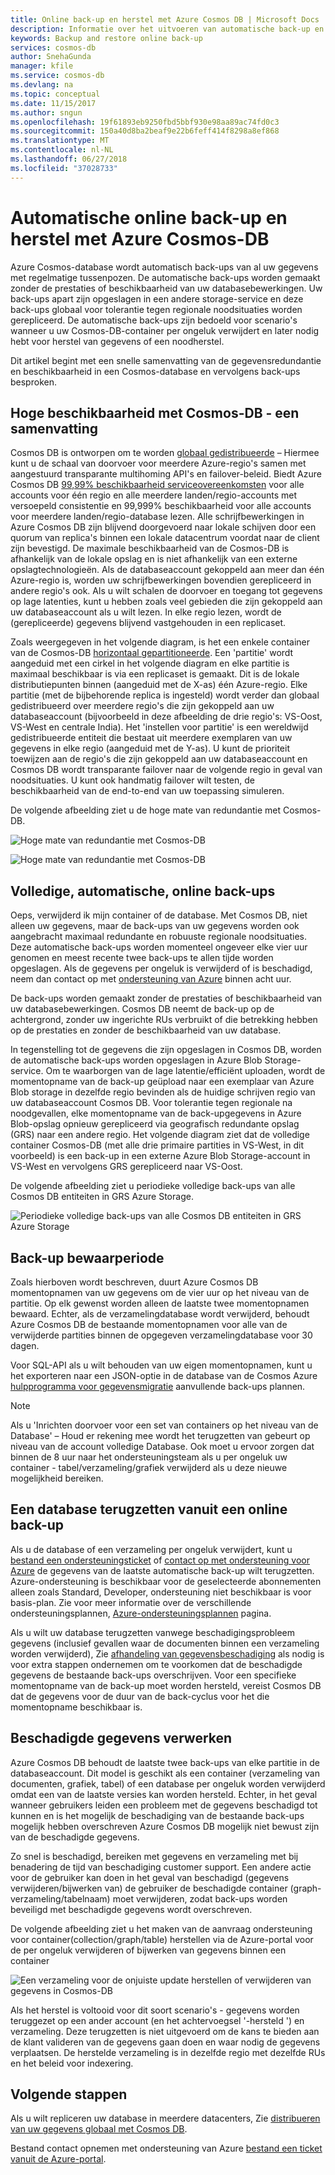 ```yaml
---
title: Online back-up en herstel met Azure Cosmos DB | Microsoft Docs
description: Informatie over het uitvoeren van automatische back-up en herstellen op een Azure DB die Cosmos-database.
keywords: Backup and restore online back-up
services: cosmos-db
author: SnehaGunda
manager: kfile
ms.service: cosmos-db
ms.devlang: na
ms.topic: conceptual
ms.date: 11/15/2017
ms.author: sngun
ms.openlocfilehash: 19f61893eb9250fbd5bbf930e98aa89ac74fd0c3
ms.sourcegitcommit: 150a40d8ba2beaf9e22b6feff414f8298a8ef868
ms.translationtype: MT
ms.contentlocale: nl-NL
ms.lasthandoff: 06/27/2018
ms.locfileid: "37028733"
---
```

# <a name="automatic-online-backup-and-restore-with-azure-cosmos-db"></a>Automatische online back-up en herstel met Azure Cosmos-DB
Azure Cosmos-database wordt automatisch back-ups van al uw gegevens met regelmatige tussenpozen. De automatische back-ups worden gemaakt zonder de prestaties of beschikbaarheid van uw databasebewerkingen. Uw back-ups apart zijn opgeslagen in een andere storage-service en deze back-ups globaal voor tolerantie tegen regionale noodsituaties worden gerepliceerd. De automatische back-ups zijn bedoeld voor scenario's wanneer u uw Cosmos-DB-container per ongeluk verwijdert en later nodig hebt voor herstel van gegevens of een noodherstel.  

Dit artikel begint met een snelle samenvatting van de gegevensredundantie en beschikbaarheid in een Cosmos-database en vervolgens back-ups besproken. 

## <a name="high-availability-with-cosmos-db---a-recap"></a>Hoge beschikbaarheid met Cosmos-DB - een samenvatting
Cosmos DB is ontworpen om te worden [globaal gedistribueerde](distribute-data-globally.md) – Hiermee kunt u de schaal van doorvoer voor meerdere Azure-regio's samen met aangestuurd transparante multihoming API's en failover-beleid. Biedt Azure Cosmos DB [99,99% beschikbaarheid serviceovereenkomsten](https://azure.microsoft.com/support/legal/sla/cosmos-db) voor alle accounts voor één regio en alle meerdere landen/regio-accounts met versoepeld consistentie en 99,999% beschikbaarheid voor alle accounts voor meerdere landen/regio-database lezen. Alle schrijfbewerkingen in Azure Cosmos DB zijn blijvend doorgevoerd naar lokale schijven door een quorum van replica's binnen een lokale datacentrum voordat naar de client zijn bevestigd. De maximale beschikbaarheid van de Cosmos-DB is afhankelijk van de lokale opslag en is niet afhankelijk van een externe opslagtechnologieën. Als de databaseaccount gekoppeld aan meer dan één Azure-regio is, worden uw schrijfbewerkingen bovendien gerepliceerd in andere regio's ook. Als u wilt schalen de doorvoer en toegang tot gegevens op lage latenties, kunt u hebben zoals veel gebieden die zijn gekoppeld aan uw databaseaccount als u wilt lezen. In elke regio lezen, wordt de (gerepliceerde) gegevens blijvend vastgehouden in een replicaset.  

Zoals weergegeven in het volgende diagram, is het een enkele container van de Cosmos-DB [horizontaal gepartitioneerde](partition-data.md). Een 'partitie' wordt aangeduid met een cirkel in het volgende diagram en elke partitie is maximaal beschikbaar is via een replicaset is gemaakt. Dit is de lokale distributiepunten binnen (aangeduid met de X-as) één Azure-regio. Elke partitie (met de bijbehorende replica is ingesteld) wordt verder dan globaal gedistribueerd over meerdere regio's die zijn gekoppeld aan uw databaseaccount (bijvoorbeeld in deze afbeelding de drie regio's: VS-Oost, VS-West en centrale India). Het 'instellen voor partitie' is een wereldwijd gedistribueerde entiteit die bestaat uit meerdere exemplaren van uw gegevens in elke regio (aangeduid met de Y-as). U kunt de prioriteit toewijzen aan de regio's die zijn gekoppeld aan uw databaseaccount en Cosmos DB wordt transparante failover naar de volgende regio in geval van noodsituaties. U kunt ook handmatig failover wilt testen, de beschikbaarheid van de end-to-end van uw toepassing simuleren.  

De volgende afbeelding ziet u de hoge mate van redundantie met Cosmos-DB.

![Hoge mate van redundantie met Cosmos-DB](./media/online-backup-and-restore/redundancy.png)

![Hoge mate van redundantie met Cosmos-DB](./media/online-backup-and-restore/global-distribution.png)

## <a name="full-automatic-online-backups"></a>Volledige, automatische, online back-ups
Oeps, verwijderd ik mijn container of de database. Met Cosmos DB, niet alleen uw gegevens, maar de back-ups van uw gegevens worden ook aangebracht maximaal redundante en robuuste regionale noodsituaties. Deze automatische back-ups worden momenteel ongeveer elke vier uur genomen en meest recente twee back-ups te allen tijde worden opgeslagen. Als de gegevens per ongeluk is verwijderd of is beschadigd, neem dan contact op met [ondersteuning van Azure](https://azure.microsoft.com/support/options/) binnen acht uur. 

De back-ups worden gemaakt zonder de prestaties of beschikbaarheid van uw databasebewerkingen. Cosmos DB neemt de back-up op de achtergrond, zonder uw ingerichte RUs verbruikt of die betrekking hebben op de prestaties en zonder de beschikbaarheid van uw database. 

In tegenstelling tot de gegevens die zijn opgeslagen in Cosmos DB, worden de automatische back-ups worden opgeslagen in Azure Blob Storage-service. Om te waarborgen van de lage latentie/efficiënt uploaden, wordt de momentopname van de back-up geüpload naar een exemplaar van Azure Blob storage in dezelfde regio bevinden als de huidige schrijven regio van uw databaseaccount Cosmos DB. Voor tolerantie tegen regionale na noodgevallen, elke momentopname van de back-upgegevens in Azure Blob-opslag opnieuw gerepliceerd via geografisch redundante opslag (GRS) naar een andere regio. Het volgende diagram ziet dat de volledige container Cosmos-DB (met alle drie primaire partities in VS-West, in dit voorbeeld) is een back-up in een externe Azure Blob Storage-account in VS-West en vervolgens GRS gerepliceerd naar VS-Oost. 

De volgende afbeelding ziet u periodieke volledige back-ups van alle Cosmos DB entiteiten in GRS Azure Storage.

![Periodieke volledige back-ups van alle Cosmos DB entiteiten in GRS Azure Storage](./media/online-backup-and-restore/automatic-backup.png)

## <a name="backup-retention-period"></a>Back-up bewaarperiode
Zoals hierboven wordt beschreven, duurt Azure Cosmos DB momentopnamen van uw gegevens om de vier uur op het niveau van de partitie. Op elk gewenst worden alleen de laatste twee momentopnamen bewaard. Echter, als de verzamelingdatabase wordt verwijderd, behoudt Azure Cosmos DB de bestaande momentopnamen voor alle van de verwijderde partities binnen de opgegeven verzamelingdatabase voor 30 dagen.

Voor SQL-API als u wilt behouden van uw eigen momentopnamen, kunt u het exporteren naar een JSON-optie in de database van de Cosmos Azure [hulpprogramma voor gegevensmigratie](import-data.md#export-to-json-file) aanvullende back-ups plannen.

> [!NOTE]
> Als u 'Inrichten doorvoer voor een set van containers op het niveau van de Database' – Houd er rekening mee wordt het terugzetten van gebeurt op niveau van de account volledige Database. Ook moet u ervoor zorgen dat binnen de 8 uur naar het ondersteuningsteam als u per ongeluk uw container - tabel/verzameling/grafiek verwijderd als u deze nieuwe mogelijkheid bereiken. 


## <a name="restoring-a-database-from-an-online-backup"></a>Een database terugzetten vanuit een online back-up

Als u de database of een verzameling per ongeluk verwijdert, kunt u [bestand een ondersteuningsticket](https://portal.azure.com/?#blade/Microsoft_Azure_Support/HelpAndSupportBlade) of [contact op met ondersteuning voor Azure](https://azure.microsoft.com/support/options/) de gegevens van de laatste automatische back-up wilt terugzetten. Azure-ondersteuning is beschikbaar voor de geselecteerde abonnementen alleen zoals Standard, Developer, ondersteuning niet beschikbaar is voor basis-plan. Zie voor meer informatie over de verschillende ondersteuningsplannen, [Azure-ondersteuningsplannen](https://azure.microsoft.com/support/plans/) pagina. 

Als u wilt uw database terugzetten vanwege beschadigingsprobleem gegevens (inclusief gevallen waar de documenten binnen een verzameling worden verwijderd), Zie [afhandeling van gegevensbeschadiging](#handling-data-corruption) als nodig is voor extra stappen ondernemen om te voorkomen dat de beschadigde gegevens de bestaande back-ups overschrijven. Voor een specifieke momentopname van de back-up moet worden hersteld, vereist Cosmos DB dat de gegevens voor de duur van de back-cyclus voor het die momentopname beschikbaar is.

## <a name="handling-data-corruption"></a>Beschadigde gegevens verwerken

Azure Cosmos DB behoudt de laatste twee back-ups van elke partitie in de databaseaccount. Dit model is geschikt als een container (verzameling van documenten, grafiek, tabel) of een database per ongeluk worden verwijderd omdat een van de laatste versies kan worden hersteld. Echter, in het geval wanneer gebruikers leiden een probleem met de gegevens beschadigd tot kunnen en is het mogelijk de beschadiging van de bestaande back-ups mogelijk hebben overschreven Azure Cosmos DB mogelijk niet bewust zijn van de beschadigde gegevens. 

Zo snel is beschadigd, bereiken met gegevens en verzameling met bij benadering de tijd van beschadiging customer support. Een andere actie voor de gebruiker kan doen in het geval van beschadigd (gegevens verwijderen/bijwerken van) de gebruiker de beschadigde container (graph-verzameling/tabelnaam) moet verwijderen, zodat back-ups worden beveiligd met beschadigde gegevens wordt overschreven.  

De volgende afbeelding ziet u het maken van de aanvraag ondersteuning voor container(collection/graph/table) herstellen via de Azure-portal voor de per ongeluk verwijderen of bijwerken van gegevens binnen een container

![Een verzameling voor de onjuiste update herstellen of verwijderen van gegevens in Cosmos-DB](./media/online-backup-and-restore/backup-restore-support.png)

Als het herstel is voltooid voor dit soort scenario's - gegevens worden teruggezet op een ander account (en het achtervoegsel '-hersteld ') en verzameling. Deze terugzetten is niet uitgevoerd om de kans te bieden aan de klant valideren van de gegevens gaan doen en waar nodig de gegevens verplaatsen. De herstelde verzameling is in dezelfde regio met dezelfde RUs en het beleid voor indexering. 

## <a name="next-steps"></a>Volgende stappen

Als u wilt repliceren uw database in meerdere datacenters, Zie [distribueren van uw gegevens globaal met Cosmos DB](distribute-data-globally.md). 

Bestand contact opnemen met ondersteuning van Azure [bestand een ticket vanuit de Azure-portal](https://portal.azure.com/?#blade/Microsoft_Azure_Support/HelpAndSupportBlade).

